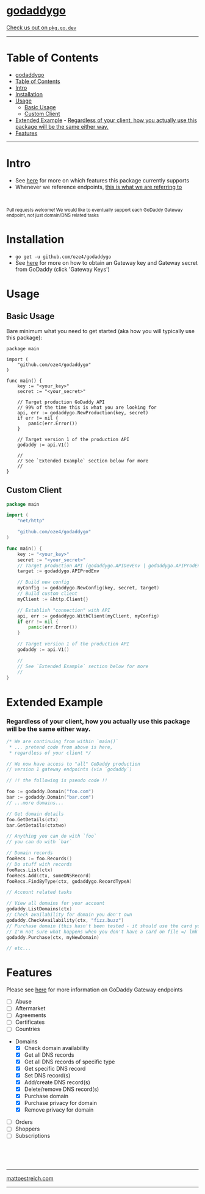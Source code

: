 # [godaddygo](https://oze4.github.io/godaddygo/)

[Check us out on `pkg.go.dev`](https://pkg.go.dev/github.com/oze4/godaddygo?tab=doc)

---

# Table of Contents

- [godaddygo](#godaddygo)
- [Table of Contents](#table-of-contents)
- [Intro](#intro)
- [Installation](#installation)
- [Usage](#usage)
	- [Basic Usage](#basic-usage)
	- [Custom Client](#custom-client)
- [Extended Example](#extended-example)
		- [Regardless of your client, how you actually use this package will be the same either way.](#regardless-of-your-client-how-you-actually-use-this-package-will-be-the-same-either-way)
- [Features](#features)

---

# Intro

- See [here](#features) for more on which features this package currently supports
- Whenever we reference endpoints, [this is what we are referring to](https://developer.godaddygo.com/doc)

<br />

<small>Pull requests welcome! We would like to eventually support each GoDaddy Gateway endpoint, not just domain/DNS related tasks</small>

# Installation

- `go get -u github.com/oze4/godaddygo`
- See [here](https://developer.godaddygo.com/) for more on how to obtain an Gateway key and Gateway secret from GoDaddy (click 'Gateway Keys')

# Usage

## Basic Usage

Bare minimum what you need to get started (aka how you will typically use this package):

```golang
package main

import (
	"github.com/oze4/godaddygo"
)

func main() {
	key := "<your_key>"
	secret := "<your_secret>"

	// Target production GoDaddy API
	// 99% of the time this is what you are looking for
	api, err := godaddygo.NewProduction(key, secret)
	if err != nil {
		panic(err.Error())
	}

	// Target version 1 of the production API
	godaddy := api.V1()

	//
	// See `Extended Example` section below for more
	//
}
```

## Custom Client

```go
package main

import (
	"net/http"

	"github.com/oze4/godaddygo"
)

func main() {
	key := "<your_key>"
	secret := "<your_secret>"
	// Target production API (godaddygo.APIDevEnv | godaddygo.APIProdEnv)
	target := godaddygo.APIProdEnv

	// Build new config
	myConfig := godaddygo.NewConfig(key, secret, target)
	// Build custom client
	myClient := &http.Client{}

	// Establish "connection" with API
	api, err := godaddygo.WithClient(myClient, myConfig)
	if err != nil {
		panic(err.Error())
	}

	// Target version 1 of the production API
	godaddy := api.V1()

	//
	// See `Extended Example` section below for more
	//
}
```

# Extended Example

### Regardless of your client, how you actually use this package will be the same either way.

```go
/* We are continuing from within `main()`
 * ... pretend code from above is here,
 * regardless of your client */

// We now have access to "all" GoDaddy production
// version 1 gateway endpoints (via `godaddy`)

// !! the following is pseudo code !!

foo := godaddy.Domain("foo.com")
bar := godaddy.Domain("bar.com")
// ...more domains...

// Get domain details
foo.GetDetails(ctx)
bar.GetDetails(ctxtwo)

// Anything you can do with `foo`
// you can do with `bar`

// Domain records
fooRecs := foo.Records()
// Do stuff with records
fooRecs.List(ctx)
fooRecs.Add(ctx, someDNSRecord)
fooRecs.FindByType(ctx, godaddygo.RecordTypeA)

// Account related tasks

// View all domains for your account
godaddy.ListDomains(ctx)
// Check availability for domain you don't own
godaddy.CheckAvailability(ctx, "fizz.buzz")
// Purchase domain (this hasn't been tested - it should use the card you have on file)
// I'm not sure what happens when you don't have a card on file =/ lmk
godaddy.Purchase(ctx, myNewDomain)

// etc...
```

# Features

Please see [here](https://developer.godaddygo.com/doc) for more information on GoDaddy Gateway endpoints

- [ ] Abuse
- [ ] Aftermarket
- [ ] Agreements
- [ ] Certificates
- [ ] Countries
- Domains
  - [x] Check domain availability
  - [x] Get all DNS records
  - [x] Get all DNS records of specific type
  - [x] Get specific DNS record
  - [x] Set DNS record(s)
  - [x] Add/create DNS record(s)
  - [x] Delete/remove DNS record(s)
  - [x] Purchase domain
  - [x] Purchase privacy for domain
  - [x] Remove privacy for domain
- [ ] Orders
- [ ] Shoppers
- [ ] Subscriptions

<br />
<br />
<br />

---

[mattoestreich.com](https://mattoestreich.com)

---
